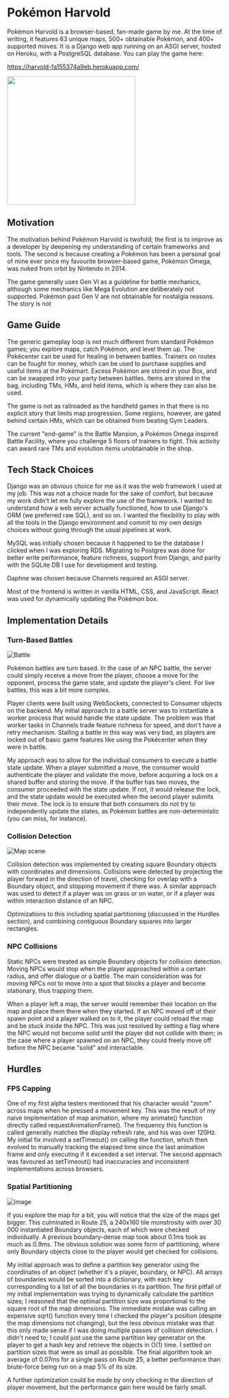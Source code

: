 # Pokémon Harvold

Pokémon Harvold is a browser-based, fan-made game by me. At the time of writing, it features 63 unique maps, 500+ obtainable Pokémon, and 400+ supported moves. It is a Django web app running on an ASGI server, hosted on Heroku, with a PostgreSQL database. You can play the game here:

https://harvold-fa155374a9eb.herokuapp.com/

<img src="https://i.imgur.com/4J6ygpN.png" width="300">

## Motivation

The motivation behind Pokémon Harvold is twofold; the first is to improve as a developer by deepening my understanding of certain frameworks and tools. The second is because creating a Pokémon has been a personal goal of mine ever since my favourite browser-based game, Pokémon Omega, was nuked from orbit by Nintendo in 2014.

The game generally uses Gen VI as a guideline for battle mechanics, although some mechanics like Mega Evolution are deliberately not supported. Pokémon past Gen V are not obtainable for nostalgia reasons. The story is not 

## Game Guide

The generic gameplay loop is not much different from standard Pokémon games; you explore maps, catch Pokémon, and level them up. The Pokécenter can be used for healing in between battles. Trainers on routes can be fought for money, which can be used to purchase supplies and useful items at the Pokémart. Excess Pokémon are stored in your Box, and can be swapped into your party between battles. Items are stored in the bag, including TMs, HMs, and held items, which is where they can also be used.

The game is not as railroaded as the handheld games in that there is no explicit story that limits map progression. Some regions, however, are gated behind certain HMs, which can be obtained from beating Gym Leaders.

The current "end-game" is the Battle Mansion, a Pokémon Omega inspired Battle Facility, where you challenge 5 floors of trainers to fight. This activity can award rare TMs and evolution items unobtainable in the shop.

<a name="choices"></a>
## Tech Stack Choices

Django was an obvious choice for me as it was the web framework I used at my job. This was not a choice made for the sake of comfort, but because my work didn't let me fully explore the use of the framework. I wanted to understand how a web server actually functioned, how to use Django's ORM (we preferred raw SQL), and so on. I wanted the flexibility to play with all the tools in the Django environment and commit to my own design choices without going through the usual pipelines at work.

MySQL was initially chosen because it happened to be the database I clicked when I was exploring RDS. Migrating to Postgres was done for better write performance, feature richness, support from Django, and parity with the SQLite DB I use for development and testing.

Daphne was chosen because Channels required an ASGI server.

Most of the frontend is written in vanilla HTML, CSS, and JavaScript. React was used for dynamically updating the Pokémon box.

<a name="details"></a>
## Implementation Details

### Turn-Based Battles

![Battle](https://i.imgur.com/05k1Xei.png)

Pokémon battles are turn based. In the case of an NPC battle, the server could simply receive a move from the player, choose a move for the opponent, process the game state, and update the player's client. For live battles, this was a bit more complex.

Player clients were built using WebSockets, connected to Consumer objects on the backend. My initial approach to a battle server was to instantiate a worker process that would handle the state update. The problem was that worker tasks in Channels trade feature richness for speed, and don't have a retry mechanism. Stalling a battle in this way was very bad, as players are locked out of basic game features like using the Pokécenter when they were in battle.

My approach was to allow for the individual consumers to execute a battle state update. When a player submitted a move, the consumer would authenticate the player and validate the move, before acquiring a lock on a shared buffer and storing the move. If the buffer has two moves, the consumer proceeded with the state update. If not, it would release the lock, and the state update would be executed when the second player submits their move. The lock is to ensure that both consumers do not try to independently update the states, as Pokémon battles are non-deterministic (you can miss, for instance).

### Collision Detection

![Map scene](https://i.imgur.com/gepUYQV.png)

Collision detection was implemented by creating square Boundary objects with coordinates and dimensions. Collisions were detected by projecting the player forward in the direction of travel, checking for overlap with a Boundary object, and stopping movement if there was. A similar approach was used to detect if a player was on grass or on water, or if a player was within interaction distance of an NPC.

Optimizations to this including spatial partitioning (discussed in the Hurdles section), and combining contiguous Boundary squares into larger rectangles.

### NPC Collisions

Static NPCs were treated as simple Boundary objects for collision detection. Moving NPCs would stop when the player approached within a certain radius, and offer dialogue or a battle. The main consideration was for moving NPCs not to move into a spot that blocks a player and become stationary, thus trapping them.

When a player left a map, the server would remember their location on the map and place them there when they started. If an NPC moved off of their spawn point and a player walked on to it, the player could reload the map and be stuck inside the NPC. This was just resolved by setting a flag where the NPC would not become solid until the player did not collide with them; in the case where a player spawned on an NPC, they could freely move off before the NPC became "solid" and interactable.

<a name="hurdles"></a>
## Hurdles

### FPS Capping

One of my first alpha testers mentioned that his character would "zoom" across maps when he pressed a movement key. This was the result of my naive implementation of map animation, where my animate() function directly called requestAnimationFrame(). The frequency this function is called generally matches the display refresh rate, and his was over 120Hz. My initial fix involved a setTimeout() on calling the function, which then evolved to manually tracking the elapsed time since the last animation frame and only executing if it exceeded a set interval. The second approach was favoured as setTimeout() had inaccuracies and inconsistent implementations across browsers.

### Spatial Partitioning

![image](https://github.com/user-attachments/assets/a92e8e76-f4de-4547-9725-aad5088663ad)

If you explore the map for a bit, you will notice that the size of the maps get bigger. This culminated in Route 25, a 240x160 tile monstrosity with over 30 000 instantiated Boundary objects, each of which were checked individually. A previous boundary-dense map took about 0.1ms took as much as 0.9ms. The obvious solution was some form of partitioning, where only Boundary objects close to the player would get checked for collisions.

My initial approach was to define a partition key generator using the coordinates of an object (whether it's a player, boundary, or NPC). All arrays of boundaries would be sorted into a dictionary, with each key corresponding to a list of all the boundaries in its partition. The first pitfall of my initial implementation was trying to dynamically calculate the partition sizes; I reasoned that the optimal partition size was proportional to the square root of the map dimensions. The immediate mistake was calling an expensive sqrt() function every time I checked the player's position (despite the map dimensions not changing), but the less obvious mistake was that this only made sense if I was doing multiple passes of collision detection. I didn't need to; I could just use the same partition key generator on the player to get a hash key and retrieve the objects in O(1) time. I settled on partition sizes that were as small as possible. The final algorithm took an average of 0.07ms for a single pass on Route 25, a better performance than brute-force being run on a map 5% of its size.

A further optimization could be made by only checking in the direction of player movement, but the performance gain here would be fairly small.
